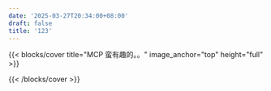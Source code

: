 ```yaml
---
date: '2025-03-27T20:34:00+08:00'
draft: false
title: '123'
---
```


{{< blocks/cover title="MCP 蛮有趣的。。" image_anchor="top" height="full" >}}

{{< /blocks/cover >}}
